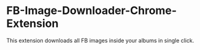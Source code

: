 # FB-Image-Downloader-Chrome-Extension
This extension downloads all FB images inside your albums in single click.

